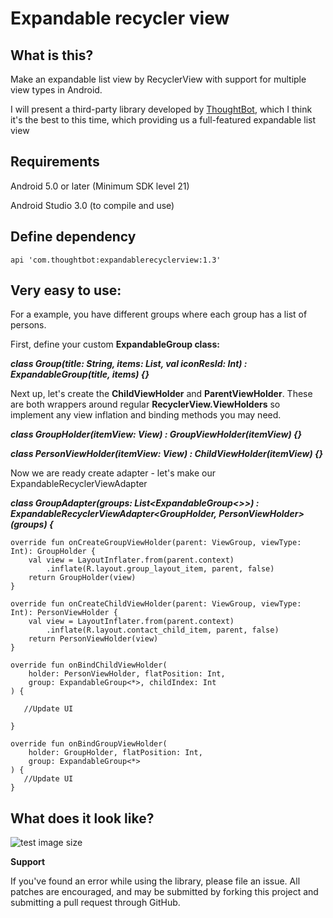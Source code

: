 # Expandable recycler view

## What is this?
Make an expandable list view by RecyclerView with support for multiple view types in Android.



I will present a third-party library developed by [ThoughtBot](https://thoughtbot.com/blog/), which I think it's the best to this time, which providing us a full-featured expandable list view


## Requirements

Android 5.0 or later (Minimum SDK level 21)

Android Studio 3.0 (to compile and use)

## Define dependency

    api 'com.thoughtbot:expandablerecyclerview:1.3'
  

## Very easy to use:
For a example, you have different groups where each group has a list of persons.

First, define your custom **ExpandableGroup class:**

***class Group(title: String, items: List<Person>, val iconResId: Int) :
    **ExpandableGroup**<Person>(title, items) {}***

Next up, let's create the **ChildViewHolder** and **ParentViewHolder**. 
These are both wrappers around regular **RecyclerView.ViewHolders** so implement any view inflation and binding methods you may need.

***class GroupHolder(itemView: View) : GroupViewHolder(itemView) {}***

***class PersonViewHolder(itemView: View) : ChildViewHolder(itemView) {}***


Now we are ready create adapter  - let's make our ExpandableRecyclerViewAdapter

***class GroupAdapter(groups: List<ExpandableGroup<>>) : ExpandableRecyclerViewAdapter<GroupHolder, PersonViewHolder>(groups) {***

    override fun onCreateGroupViewHolder(parent: ViewGroup, viewType: Int): GroupHolder {
        val view = LayoutInflater.from(parent.context)
            .inflate(R.layout.group_layout_item, parent, false)
        return GroupHolder(view)
    }

    override fun onCreateChildViewHolder(parent: ViewGroup, viewType: Int): PersonViewHolder {
        val view = LayoutInflater.from(parent.context)
            .inflate(R.layout.contact_child_item, parent, false)
        return PersonViewHolder(view)
    }

    override fun onBindChildViewHolder(
        holder: PersonViewHolder, flatPosition: Int,
        group: ExpandableGroup<*>, childIndex: Int
    ) {

       //Update UI

    }

    override fun onBindGroupViewHolder(
        holder: GroupHolder, flatPosition: Int,
        group: ExpandableGroup<*>
    ) {
       //Update UI
    }


 
## What does it look like?

![test image size](https://github.com/MilanBojic/expandable_recycler_view/blob/master/1.gif)




**Support**

If you've found an error while using the library, please file an issue. All patches are encouraged, and may be submitted by forking this project and submitting a pull request through GitHub.
